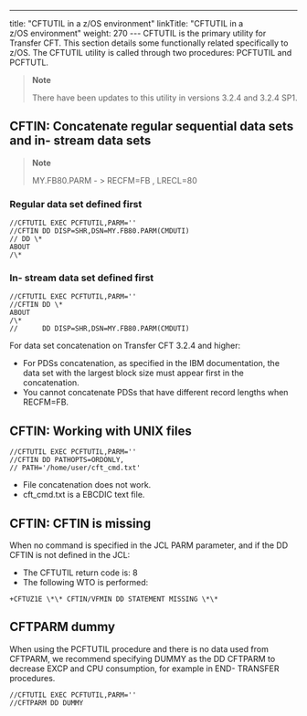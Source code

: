 ---
title: "CFTUTIL in a z/OS environment"
linkTitle: "CFTUTIL in a z/OS environment"
weight: 270
--- CFTUTIL is the primary utility for Transfer CFT. This section details some functionally related specifically to z/OS. The CFTUTIL utility is called through two procedures: PCFTUTIL and PCFTUTL.

> **Note**
>
> There have been updates to this utility in versions 3.2.4 and 3.2.4 SP1.

## CFTIN: Concatenate regular sequential data sets and in- stream data sets

> **Note**
>
> MY.FB80.PARM - > RECFM=FB , LRECL=80

### Regular data set defined first

```
//CFTUTIL EXEC PCFTUTIL,PARM=''
//CFTIN DD DISP=SHR,DSN=MY.FB80.PARM(CMDUTI)
// DD \*
ABOUT
/\*
```

### In- stream data set defined first

```
//CFTUTIL EXEC PCFTUTIL,PARM=''
//CFTIN DD \*
ABOUT
/\*
//      DD DISP=SHR,DSN=MY.FB80.PARM(CMDUTI)
```

For data set concatenation on Transfer CFT 3.2.4 and higher:

- For PDSs concatenation, as specified in the IBM documentation, the data set with the largest block size must appear first in the concatenation.
- You cannot concatenate PDSs that have different record lengths when RECFM=FB.

## CFTIN: Working with UNIX files

```
//CFTUTIL EXEC PCFTUTIL,PARM=''
//CFTIN DD PATHOPTS=ORDONLY,
// PATH='/home/user/cft_cmd.txt'
```

- File concatenation does not work.
- cft_cmd.txt is a EBCDIC text file.

## CFTIN: CFTIN is missing

When no command is specified in the JCL PARM parameter, and if the DD CFTIN is not defined in the JCL:

- The CFTUTIL return code is: 8
- The following WTO is performed:

```
+CFTUZ1E \*\* CFTIN/VFMIN DD STATEMENT MISSING \*\*
```

## CFTPARM dummy

When using the PCFTUTIL procedure and there is no data used from CFTPARM, we recommend specifying DUMMY as the DD CFTPARM to decrease EXCP and CPU consumption, for example in END- TRANSFER procedures.

```
//CFTUTIL EXEC PCFTUTIL,PARM=''
//CFTPARM DD DUMMY
```

